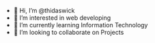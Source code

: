 - 👋 Hi, I’m @thidaswick
- 👀 I’m interested in web developing
- 🌱 I’m currently learning  Information Technology
- 💞️ I’m looking to collaborate on Projects

<!---
thidaswick/thidaswick is a ✨ special ✨ repository because its `README.md` (this file) appears on your GitHub profile.
You can click the Preview link to take a look at your changes.
--->
